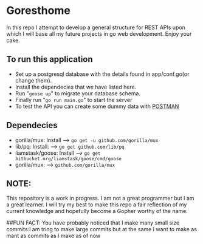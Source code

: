 # Goresthome
In this repo I attempt to develop a general structure for REST APIs upon which
I will base all my future projects in go web development. Enjoy your cake.

## To run this application
* Set up a postgresql database with the details found in app/conf.go(or change them).
* Install the dependecies that we have listed here.
* Run "`goose up`" to migrate your database schema.
* Finally run "`go run main.go`" to start the server
* To test the API you can create some dummy data with [POSTMAN](https://www.getpostman.com/)

## Dependecies
* gorilla/mux: Install --> `go get -u github.com/gorilla/mux`
* lib/pq: Install: --> `go get github.com/lib/pq`
* liamstask/goose: Install --> `go get bitbucket.org/liamstask/goose/cmd/goose`
* gorilla/mux: --> `github.com/gorilla/mux`

## NOTE: 
This repository is a work in progress. I am not a great programmer but I am a great learner.
I will try my best to make this repo a fair reflection of my current knowledge and hopefully become a Gopher worthy of the name.

##FUN FACT:
You have probably noticed that I make many small size commits:I am tring to make large commits 
but at the same I want to make as mant as commits as I make as of now